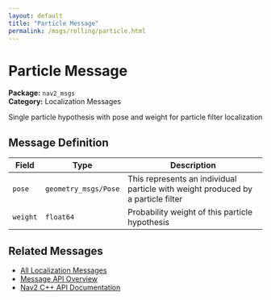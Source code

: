 ```yaml
---
layout: default
title: "Particle Message"
permalink: /msgs/rolling/particle.html
---
```


# Particle Message

**Package:** `nav2_msgs`  
**Category:** Localization Messages

Single particle hypothesis with pose and weight for particle filter localization

## Message Definition

| Field | Type | Description |
|-------|------|-------------|
| `pose` | `geometry_msgs/Pose` | This represents an individual particle with weight produced by a particle filter |
| `weight` | `float64` | Probability weight of this particle hypothesis |



## Related Messages

- [All Localization Messages](/rolling/msgs/index.html#localization-messages)
- [Message API Overview](/rolling/msgs/index.html)
- [Nav2 C++ API Documentation](/rolling/html/index.html)
